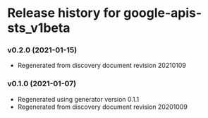 # Release history for google-apis-sts_v1beta

### v0.2.0 (2021-01-15)

* Regenerated from discovery document revision 20210109

### v0.1.0 (2021-01-07)

* Regenerated using generator version 0.1.1
* Regenerated from discovery document revision 20201009

